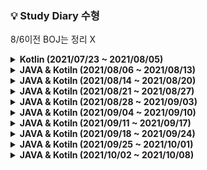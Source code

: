 ### 💡 Study Diary 수형  

8/6이전 BOJ는 정리 X

<details markdown="1">
<summary><strong> Kotlin (2021/07/23 ~ 2021/08/05)</strong></summary>
<br>
<br>

|날짜|내용|
|------:|:---:|
|**7/23(금)**|1단계 [[2557]](https://www.acmicpc.net/problem/2557) , 2단계 [[1330]](https://www.acmicpc.net/problem/1330)|
|**7/24(토)**|3단계 [[10871]](https://www.acmicpc.net/problem/10871) , 4단계[[10951]](https://www.acmicpc.net/problem/10951), 5단계[[4344]](https://www.acmicpc.net/problem/4344) , 6단계[[4673]](https://www.acmicpc.net/problem/4673) , 7단계[[1152]](https://www.acmicpc.net/problem/1152)|
|**7/25(일)**|8단계[[1712]](https://www.acmicpc.net/problem/1712) , 9단계[[2581]](https://www.acmicpc.net/problem/2581)|
|**7/26(월)**|10단계[[10872]](https://www.acmicpc.net/problem/10872) , 11단계[[2798]](https://www.acmicpc.net/problem/2798)|
|**7/27(화)**|18단계[[10828]](https://www.acmicpc.net/problem/10828) , Kotlin시간초과[[18870]](https://www.acmicpc.net/problem/18870)|
|**7/28(수)**|19단계[[2164]](https://www.acmicpc.net/problem/2164)|
|**7/29(목)**|18단계[[9012]](https://www.acmicpc.net/problem/9012)|
|**7/30(금)**|14단계[[15649]](https://www.acmicpc.net/problem/15649) , 16단계[[11399]](https://www.acmicpc.net/problem/11399)|
|**7/31(토)**|X|
|**8/1(일)**|X|
|**8/2(월)**|Programmers[[순위검색]](https://programmers.co.kr/learn/courses/30/lessons/72412)|
|**8/3(화)**|Programmers[[문자열압축]](https://programmers.co.kr/learn/courses/30/lessons/60057)|
|**8/4(수)**|X|
|**8/5(목)**|Programmers[[네트워크]](https://programmers.co.kr/learn/courses/30/lessons/43162)|


<br>

</details>



<details markdown="1">
<summary><strong> JAVA & Kotiln (2021/08/06 ~ 2021/08/13)</strong></summary>
<br>
<br>

|     날짜     | 내용 |
| :----------: |:----:|
|**8/6(금)**|[boj1012_유기농배추](https://www.acmicpc.net/problem/1012)([java](./Java_BOJ/boj1012_유기농배추.java))<br/>[boj2178_미로탐색](https://www.acmicpc.net/problem/2178)([java](./Java_BOJ/boj2178_미로탐색.java)) <br/>[boj2606_바이러스](https://www.acmicpc.net/problem/2606)([java](./Java_BOJ/boj2606_바이러스.java))|
| **8/7(토)**  |[boj7562_나이트의이동](https://www.acmicpc.net/problem/7562)([java](./Java_BOJ/boj7562_나이트의이동.java))<br/>[boj7576_토마토](https://www.acmicpc.net/problem/7576)([java](./Java_BOJ/boj7576_토마토.java))|
| **8/8(일)** |[boj13305_주유소](https://www.acmicpc.net/problem/13305)([java](./Java_BOJ/boj13305_주유소.java))     |
| **8/9(월)** |[boj1012_유기농배추](https://www.acmicpc.net/problem/1012)([Kotlin](./Kotlin/1012_유기농배추.kt))|
| **8/10(화)** |[boj1697_숨바꼭질](https://www.acmicpc.net/problem/1697)([java](./Java_BOJ/boj1697_숨바꼭질.java))     |
| **8/11(수)** |[boj2589_보물섬](https://www.acmicpc.net/problem/2589)([java](./Java_BOJ/boj2589_보물섬.java))<br/>[boj1759_암호만들기](https://www.acmicpc.net/problem/1759)([java](./Java_BOJ/boj1759_암호만들기.java))<br/>[BOJ_7576[토마토]](https://www.acmicpc.net/problem/7576)([kotlin](./Kotlin/7576_토마토.kt))<br/>[BOJ_1075[나누기]](https://www.acmicpc.net/problem/1075)([kotlin](./Kotlin/1075_나누기.kt))|
| **8/12(목)** |[boj2206_벽부수고이동하기](https://www.acmicpc.net/problem/2206)([java](./Java_BOJ/boj2206_벽부수고이동하기.java))<br/>[boj2589_보물섬](https://www.acmicpc.net/problem/2589)([kotlin](./Kotlin/2589_보물섬.kt))|
| **8/13(금)** |      |


<br>

</details>


<details markdown="1">
<summary><strong> JAVA & Kotiln (2021/08/14 ~ 2021/08/20)</strong></summary>
<br>
<br>

|     날짜     | 내용 |
| :----------: |:----:|
|**8/14(토)**|X|
|**8/15(일)**|[boj1912_연속합](https://www.acmicpc.net/problem/1912)([java](./Java_BOJ/boj1912_연속합.java))<br/>[boj18405_경쟁적전염](https://www.acmicpc.net/problem/18405)([java](./Java_BOJ/boj18405_경쟁적전염.java))<br/>[boj11279_최대힙](https://www.acmicpc.net/problem/11279)([kotlin](./Kotlin/boj11279_최대힙.kt))<br/>[boj4256_트리](https://www.acmicpc.net/problem/4256)([kotlin](./Kotlin/boj4256_트리.kt))<br/>[boj6597_트리복구](https://www.acmicpc.net/problem/6597)([kotlin](./Kotlin/boj6597_트리복구.kt))<br/>[boj9461_파도반수열](https://www.acmicpc.net/problem/9461)([java](./Java_BOJ/boj9461_파도반수열.java))|
|**8/16(월)**|[boj1620_나는야포켓몬마스터이다솜](https://www.acmicpc.net/problem/1620)([java](./Java_BOJ/boj1620_나는야포켓몬마스터이다솜.java))<br/>[boj1927_최소힙](https://www.acmicpc.net/problem/1927)([java](./Java_BOJ/boj1927_최소힙.java))<br/>[boj10026_적록색약](https://www.acmicpc.net/problem/10026)([java](./Java_BOJ/boj10026_적록색약.java))|
|**8/17(화)**|[boj2800_괄호제거](https://www.acmicpc.net/problem/2800)([java](./Java_BOJ/boj2800_괄호제거.java))|
|**8/18(수)**|[boj2800_괄호제거](https://www.acmicpc.net/problem/2800)([Kotlin](./Kotlin/boj2800_괄호제거.kt))<br/>[boj21939_문제추천시스템1](https://www.acmicpc.net/problem/2800)([Kotlin](./Kotlin/boj21939_문제추천시스템1.kt))<br/>[boj2075_N번째큰수](https://www.acmicpc.net/problem/2800)([Kotlin](./Kotlin/boj2075_N번째큰수.kt))|
|**8/19(목)**|하루종일 Vue함|
|**8/20(금)**|[boj20365_블로그2](https://www.acmicpc.net/problem/20365)([Kotlin](./Kotlin/boj20365_블로그2.kt))|

<br>

</details>

<details markdown="1">
<summary><strong> JAVA & Kotiln (2021/08/21 ~ 2021/08/27)</strong></summary>
<br>
<br>

|     날짜     | 내용 |
| :----------: |:----:|
|**8/21(토)**|[boj2636_치즈](https://www.acmicpc.net/problem/2636)([java](./Java_BOJ/boj2636_치즈.java))<br/>[boj22942_데이터체커](https://www.acmicpc.net/problem/22942)([java](./Java_BOJ/boj22942_데이터체커.java))<br/>[boj21275_폰호석만](https://www.acmicpc.net/problem/21275)([Kotlin](./Kotlin/boj21275_폰호석만.kt))<br/>[boj20437_문자열게임2](https://www.acmicpc.net/problem/20437)([java](./Java_BOJ/boj20437_문자열게임2.java))|
|**8/22(일)**|[boj21317_징검다리건너기](https://www.acmicpc.net/problem/21317)([Kotlin](./Kotlin/boj21317_징검다리건너기.kt))<br/>[boj2960_에라토스테네스의체](https://www.acmicpc.net/problem/21317)([Kotlin](./Kotlin/boj2960_에라토스테네스의체.kt))<br/>[boj1747_소수팰린드롬](https://www.acmicpc.net/problem/21317)([Kotlin](./Kotlin/boj1747_소수팰린드롬.kt))|
|**8/23(월)**|[boj2493_탑](https://www.acmicpc.net/problem/21317)([Kotlin](./Kotlin/[boj2493_탑.kt))|
|**8/24(화)**|[sw1859_백만장자프로젝트]<br/>[sw11387_몬스터사냥]<br/>[sw12221_구구단2]|
|**8/25(수)**|Spring공부|
|**8/26(목)**|[sw8457_알덴테스파게티]<br/>[sw11445_무한사전]<br/>[sw12368_24시간]<br/>[sw8556_북북서]<br/>[sw11315_오목판정]|
|**8/27(금)**|Vue 관통프로젝트<br/>[sw2001_파리퇴치]<br/>[sw5603_건초더미]<br/>[boj19598_최소회의실개수](https://www.acmicpc.net/problem/19598)([Kotlin](./Kotlin/boj19598_최소회의실개수.kt))|

<br>

</details>


<details markdown="1">
<summary><strong> JAVA & Kotiln (2021/08/28 ~ 2021/09/03)</strong></summary>
<br>
<br>

|     날짜     | 내용 |
| :----------: |:----:|
|**8/28(토)**|X|
|**8/29(일)**|[boj2563_색종이](https://www.acmicpc.net/problem/2563)([java](./Java_BOJ/boj2563_색종이.java))<br/>[boj2571_색종이](https://www.acmicpc.net/problem/2571)([java](./Java_BOJ/boj2571_색종이3.java))<br/>[boj9655_돌게임](https://www.acmicpc.net/problem/9655)([java](./Java_BOJ/boj9655_돌게임.java))<br/>[boj1706_크로스워드](https://www.acmicpc.net/problem/1706)([java](./Java_BOJ/boj1706_크로스워드.java))|
|**8/30(월)**|[sw2805_농작물수확하기]<br/>[sw1249_보급로]|
|**8/31(화)**|[sw1248_공통조상]<br/>[sw1221_GNS]<br>[boj20922_겹치는건싫어](https://www.acmicpc.net/problem/20922)([Kotlin](./Kotlin/[bo20922_겹치는건싫어.kt))<br/>[boj1915_가장큰정사각형](https://www.acmicpc.net/problem/1915)([java](./Java_BOJ/boj1915_가장큰정사각형.java))|
|**9/01(수)**|[sw1258_행렬찾기]<br/>[sw1251_하나로]<br/>[sw1259_금속막대]<br/>[boj2293_동전1](https://www.acmicpc.net/problem/2293)([java](./Java_BOJ/boj2293_동전1.java))<br/>[boj14940_쉬운최단거리](https://www.acmicpc.net/problem/14940)([java](./Java_BOJ/boj14940_쉬운최단거리.java))<br/>[boj3980_선발명단](https://www.acmicpc.net/problem/3980)([java](./Java_BOJ/boj3980_선발명단.java))|
|**9/02(목)**|[sw4008_숫자만들기]<br/>[sw1952_수영장]|
|**9/03(금)**|[sw7465_창용마을무리의개수]<br/>[boj1106_호텔](https://www.acmicpc.net/problem/1106)([java](./Java_BOJ/boj1106_호텔.java))<br/>[boj1890_점프](https://www.acmicpc.net/problem/1890)([java](./Java_BOJ/boj1890_점프.java))<br/>[boj16916_부분문자열](https://www.acmicpc.net/problem/16916)([java](./Java_BOJ/bo16916_부분문자열.java))|

<br>

</details>


<details markdown="1">
<summary><strong> JAVA & Kotiln (2021/09/04 ~ 2021/09/10)</strong></summary>
<br>
<br>

|     날짜     | 내용 |
| :----------: |:----:|
|**9/04(토)**|Programmers[[숫자문자열과영단어]](https://programmers.co.kr/learn/courses/30/lessons/81301)<br/>Programmers[[기능개발]](https://programmers.co.kr/learn/courses/30/lessons/42586)|
|**9/05(일)**|[boj15686_치킨배달](https://www.acmicpc.net/problem/15686)([Kotlin](./Kotlin/[boj15686_치킨배달.kt))|
|**9/06(월)**|[sw2115_벌꿀채취]<br/>[sw1953_탈주범검거]|
|**9/07(화)**|[boj16234_인구이동](https://www.acmicpc.net/problem/16234)([Kotlin](./Kotlin/[boj16234_인구이동.kt))<br/>[sw2117_홈방범서비스]|
|**9/08(수)**|[sw1767_프로세서연결하기]<br/>[boj20440_니가싫어](https://www.acmicpc.net/problem/20440)([java](./Java_BOJ/boj20440_니가싫어.java))<br/>[boj1715_카드정렬하기](https://www.acmicpc.net/problem/1715)([java](./Java_BOJ/boj1715_카드정렬하기.java))<br/>[boj9576_책나눠주기](https://www.acmicpc.net/problem/9576)([java](./Java_BOJ/boj9576_책나눠주기.java))|
|**9/09(목)**|[boj14567_선수과목](https://www.acmicpc.net/problem/14567)([java](./Java_BOJ/boj14567_선수과목.java))<br/>[boj2573_빙산](https://www.acmicpc.net/problem/2573)([java](./Java_BOJ/boj2573_빙산.java))|
|**9/10(금)**|X|

<br>

</details>

<details markdown="1">
<summary><strong> JAVA & Kotiln (2021/09/11 ~ 2021/09/17)</strong></summary>
<br>
<br>

|     날짜     | 내용 |
| :----------: |:----:|
|**9/11(토)**|자소서|
|**9/12(일)**|자소서|
|**9/13(월)**||
|**9/14(화)**|[boj2580_스도쿠](https://www.acmicpc.net/problem/2580)([Kotlin](./Kotlin/boj2580_스도쿠.kt))|
|**9/15(수)**|관통프로젝트|
|**9/16(목)**||
|**9/17(금)**||

<br>

</details>


<details markdown="1">
<summary><strong> JAVA & Kotiln (2021/09/18 ~ 2021/09/24)</strong></summary>
<br>
<br>

|     날짜     | 내용 |
| :----------: |:----:|
|**9/18(토)**|X|
|**9/19(일)**||
|**9/20(월)**|[boj7662_이중우선순위큐](https://www.acmicpc.net/problem/7662)([Kotlin](./Kotiln/boj7662_이중우선순위큐.kt))|
|**9/21(화)**||
|**9/22(수)**|[boj1581_락스타동호](https://www.acmicpc.net/problem/1581)([java](./Java_BOJ/boj1581_락스타동호.java))|
|**9/23(목)**|[boj9466_텀프로젝트](https://www.acmicpc.net/problem/9466)([java](./Java_BOJ/boj9466_텀프로젝트.java))|
|**9/24(금)**||

<br>

</details>

<details markdown="1">
<summary><strong> JAVA & Kotiln (2021/09/25 ~ 2021/10/01)</strong></summary>
<br>
<br>

|     날짜     | 내용 |
| :----------: |:----:|
|**9/25(토)**||
|**9/26(일)**||
|**9/27(월)**||
|**9/28(화)**||
|**9/29(수)**||
|**9/30(목)**|[boj2638_치즈](https://www.acmicpc.net/problem/2638)([java](./Java_BOJ/boj2638_치즈.java))<br/>[boj1043_거짓말](https://www.acmicpc.net/problem/1043)([java](./Java_BOJ/boj1043_거짓말.java))|
|**10/01(금)**||

<br>

</details>


<details markdown="1">
<summary><strong> JAVA & Kotiln (2021/10/02 ~ 2021/10/08)</strong></summary>
<br>
<br>

|     날짜     | 내용 |
| :----------: |:----:|
|**10/02(토)**||
|**10/03(일)**||
|**10/04(월)**||
|**10/05(화)**||
|**10/06(수)**||
|**10/07(목)**||
|**10/08(금)**||

<br>



</details>
